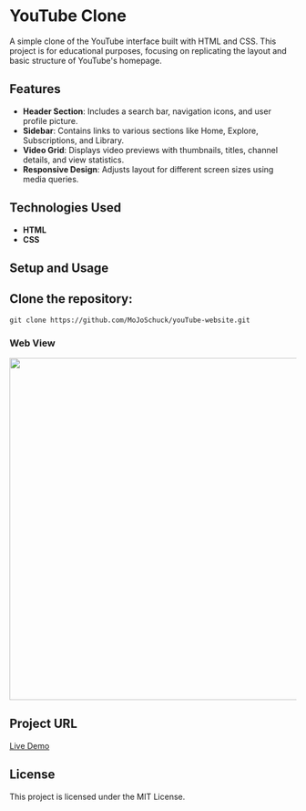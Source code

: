 # YouTube Clone

A simple clone of the YouTube interface built with HTML and CSS. This project is for educational purposes, focusing on replicating the layout and basic structure of YouTube's homepage.

## Features

- **Header Section**: Includes a search bar, navigation icons, and user profile picture.
- **Sidebar**: Contains links to various sections like Home, Explore, Subscriptions, and Library.
- **Video Grid**: Displays video previews with thumbnails, titles, channel details, and view statistics.
- **Responsive Design**: Adjusts layout for different screen sizes using media queries.

## Technologies Used

- **HTML**
- **CSS**


## Setup and Usage

## Clone the repository: 
`git clone https://github.com/MoJoSchuck/youTube-website.git`

### Web View
<img width="600" src="https://github.com/user-attachments/assets/52c5ba0a-91dd-4fff-b872-c991a89772c9" />


## Project URL

[Live Demo](https://mojoschuck.github.io/youTube-website/)

## License

This project is licensed under the MIT License.
